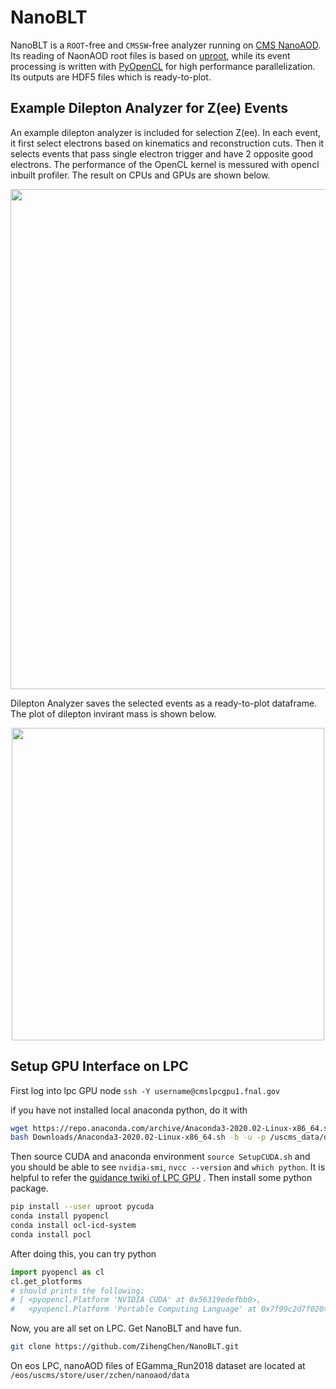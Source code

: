 # NanoBLT
NanoBLT is a `ROOT`-free and `CMSSW`-free analyzer running on [CMS NanoAOD](https://twiki.cern.ch/twiki/bin/view/CMSPublic/WorkBookNanoAOD). Its reading of NaonAOD root files is based on [uproot](https://github.com/scikit-hep/uproot), while its event processing is written with [PyOpenCL](https://documen.tician.de/pyopencl/) for high performance parallelization. Its outputs are HDF5 files which is ready-to-plot.

## Example Dilepton Analyzer for Z(ee) Events
An example dilepton analyzer is included for selection Z(ee). In each event, it first select electrons based on kinematics and reconstruction cuts. Then it selects events that pass single electron trigger and have 2 opposite good electrons. 
The performance of the OpenCL kernel is messured with opencl inbuilt profiler. The result on CPUs and GPUs are shown below.

<p align="center">
<img src="https://github.com/ZihengChen/NanoBLT/blob/master/plots/throughputs.png" width="800">
</p>

Dilepton Analyzer saves the selected events as a ready-to-plot dataframe. The plot of dilepton invirant mass is shown below.

<p align="center">
<img src=https://github.com/ZihengChen/NanoBLT/blob/master/plots/Dilepton_mass.png width="500">
</p>


## Setup GPU Interface on LPC
First log into lpc GPU node `ssh -Y username@cmslpcgpu1.fnal.gov`

if you have not installed local anaconda python, do it with
```bash
wget https://repo.anaconda.com/archive/Anaconda3-2020.02-Linux-x86_64.sh
bash Downloads/Anaconda3-2020.02-Linux-x86_64.sh -b -u -p /uscms_data/d3/zchen/anaconda
```
Then source CUDA and anaconda environment `source SetupCUDA.sh` and you should be able to see `nvidia-smi`, `nvcc --version` and `which python`. It is helpful to refer the [guidance twiki of LPC GPU](https://twiki.cern.ch/twiki/bin/view/Main/GPUSoftwareInstallConfigure) . Then install some python package.

```bash
pip install --user uproot pycuda
conda install pyopencl
conda install ocl-icd-system
conda install pocl
```
After doing this, you can try python
```python
import pyopencl as cl
cl.get_plotforms
# should prints the following:
# [ <pyopencl.Platform 'NVIDIA CUDA' at 0x56319edefbb0>, 
#   <pyopencl.Platform 'Portable Computing Language' at 0x7f99c2d7f020>]
``` 
Now, you are all set on LPC. Get NanoBLT and have fun.
```bash
git clone https://github.com/ZihengChen/NanoBLT.git
```
On eos LPC, nanoAOD files of EGamma_Run2018 dataset are located at `/eos/uscms/store/user/zchen/nanoaod/data`





